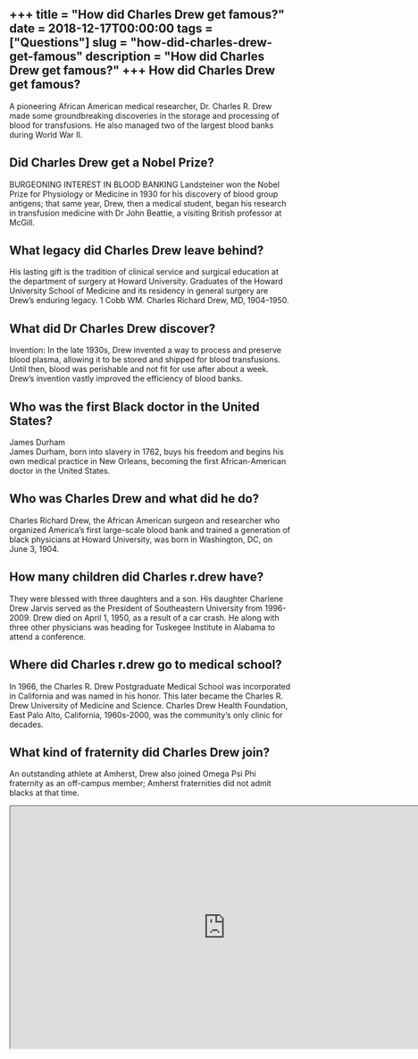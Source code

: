 +++
title = "How did Charles Drew get famous?"
date = 2018-12-17T00:00:00
tags = ["Questions"]
slug = "how-did-charles-drew-get-famous"
description = "How did Charles Drew get famous?"
+++
How did Charles Drew get famous?
--------------------------------

A pioneering African American medical researcher, Dr. Charles R. Drew made some groundbreaking discoveries in the storage and processing of blood for transfusions. He also managed two of the largest blood banks during World War II.

Did Charles Drew get a Nobel Prize?
-----------------------------------

BURGEONING INTEREST IN BLOOD BANKING Landsteiner won the Nobel Prize for Physiology or Medicine in 1930 for his discovery of blood group antigens; that same year, Drew, then a medical student, began his research in transfusion medicine with Dr John Beattie, a visiting British professor at McGill.

What legacy did Charles Drew leave behind?
------------------------------------------

His lasting gift is the tradition of clinical service and surgical education at the department of surgery at Howard University. Graduates of the Howard University School of Medicine and its residency in general surgery are Drew’s enduring legacy. 1 Cobb WM. Charles Richard Drew, MD, 1904–1950.

What did Dr Charles Drew discover?
----------------------------------

Invention: In the late 1930s, Drew invented a way to process and preserve blood plasma, allowing it to be stored and shipped for blood transfusions. Until then, blood was perishable and not fit for use after about a week. Drew’s invention vastly improved the efficiency of blood banks.

Who was the first Black doctor in the United States?
----------------------------------------------------

James Durham  
James Durham, born into slavery in 1762, buys his freedom and begins his own medical practice in New Orleans, becoming the first African-American doctor in the United States.

Who was Charles Drew and what did he do?
----------------------------------------

Charles Richard Drew, the African American surgeon and researcher who organized America’s first large-scale blood bank and trained a generation of black physicians at Howard University, was born in Washington, DC, on June 3, 1904.

How many children did Charles r.drew have?
------------------------------------------

They were blessed with three daughters and a son. His daughter Charlene Drew Jarvis served as the President of Southeastern University from 1996-2009. Drew died on April 1, 1950, as a result of a car crash. He along with three other physicians was heading for Tuskegee Institute in Alabama to attend a conference.

Where did Charles r.drew go to medical school?
----------------------------------------------

In 1966, the Charles R. Drew Postgraduate Medical School was incorporated in California and was named in his honor. This later became the Charles R. Drew University of Medicine and Science. Charles Drew Health Foundation, East Palo Alto, California, 1960s-2000, was the community’s only clinic for decades.

What kind of fraternity did Charles Drew join?
----------------------------------------------

An outstanding athlete at Amherst, Drew also joined Omega Psi Phi fraternity as an off-campus member; Amherst fraternities did not admit blacks at that time.

<iframe allow="accelerometer; autoplay; clipboard-write; encrypted-media; gyroscope; picture-in-picture" allowfullscreen="" class="__youtube_prefs__  epyt-is-override  no-lazyload" data-no-lazy="1" data-origheight="433" data-origwidth="770" data-skipgform_ajax_framebjll="" height="433" id="_ytid_55119" loading="lazy" src="https://www.youtube.com/embed/U9QzuHCHB8w?enablejsapi=1&autoplay=0&cc_load_policy=0&cc_lang_pref=&iv_load_policy=1&loop=0&modestbranding=0&rel=1&fs=1&playsinline=0&autohide=2&theme=dark&color=red&controls=1&" title="YouTube player" width="770"></iframe>